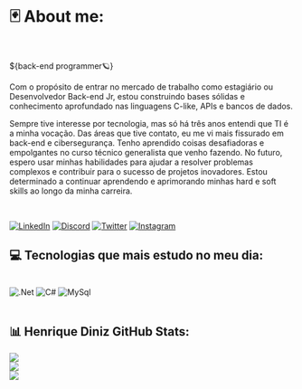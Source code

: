 


 # 🃏 About me:
<br/>

${back-end programmer🪐}


Com o propósito de entrar no mercado de trabalho como estagiário ou Desenvolvedor Back-end Jr, estou construindo bases sólidas e conhecimento aprofundado nas linguagens C-like, APIs e bancos de dados. <br/>

Sempre tive interesse por tecnologia, mas só há três anos entendi que TI é a minha vocação. Das áreas que tive contato, eu me vi mais fissurado em back-end e cibersegurança. Tenho aprendido coisas desafiadoras e empolgantes no curso técnico generalista que venho fazendo. No futuro, espero usar minhas habilidades para ajudar a resolver problemas complexos e contribuir para o sucesso de projetos inovadores. Estou determinado a continuar aprendendo e aprimorando minhas hard e soft skills ao longo da minha carreira.

<br/>

[![LinkedIn](https://img.shields.io/badge/LinkedIn-0077B5?style=for-the-badge&logo=linkedin&logoColor=white/)](https://www.linkedin.com/in/pedro-henrique-diniz/)
[![Discord](https://img.shields.io/badge/Discord-7289DA?style=for-the-badge&logo=discord&logoColor=white)](https://discord.com/channels/@Liscanno#9238)
[![Twitter](https://img.shields.io/badge/Twitter-1DA1F2?style=for-the-badge&logo=twitter&logoColor=white)](https://twitter.com/Liscanno)
[![Instagram](https://img.shields.io/badge/Instagram-E4405F?style=for-the-badge&logo=instagram&logoColor=white)](https://www.instagram.com/ph___diniz/)

## 💻 Tecnologias que mais estudo no meu dia:

<div style="display: inline_block"><br/>
  <img align="center" alt=".Net" src="https://img.shields.io/badge/.NET-5C2D91?style=for-the-badge&logo=.net&logoColor=white" />  
  <img align="center" alt="C#" src="https://img.shields.io/badge/C%23-239120?style=for-the-badge&logo=c-sharp&logoColor=white" />
  <img align="center" alt="MySql" src="https://img.shields.io/badge/MySQL-00000F?style=for-the-badge&logo=mysql&logoColor=white" />

</div>

<br/>




## 📊 Henrique Diniz GitHub Stats:
![](https://github-readme-stats.vercel.app/api?username=Henrique-CSharp&theme=react&hide_border=false&include_all_commits=true&count_private=true)<br/>
![](https://github-readme-streak-stats.herokuapp.com/?user=Henrique-CSharp&theme=react&hide_border=false)<br/>
![](https://github-readme-stats.vercel.app/api/top-langs/?username=Henrique-CSharp&theme=react&hide_border=false&include_all_commits=true&count_private=true&layout=compact)
